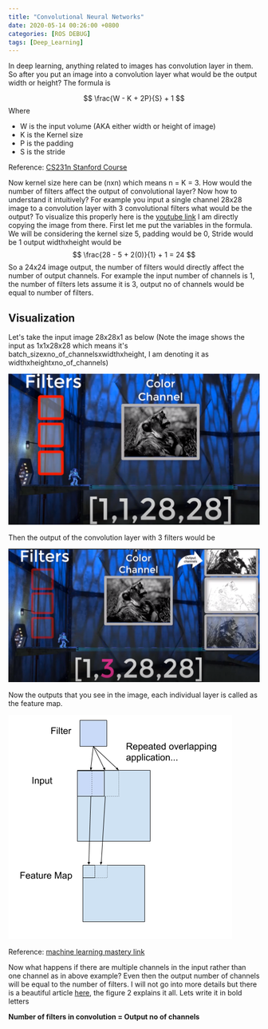 ```yaml
---
title: "Convolutional Neural Networks"
date: 2020-05-14 00:26:00 +0800
categories: [ROS DEBUG]
tags: [Deep_Learning]
---
```

In deep learning, anything related to images has convolution layer in them. So after you put an image into a convolution layer what would be the output width or height? The formula is

$$
\frac{W - K + 2P}{S} + 1
$$
Where

- W is the input volume (AKA either width or height of image)
- K is the Kernel size
- P is the padding
- S is the stride

Reference: [CS231n Stanford Course](https://cs231n.github.io/convolutional-networks/)

Now kernel size here can be (nxn) which means n = K = 3. How would the number of filters affect the output of convolutional layer? Now how to understand it intuitively? For example you input a single channel 28x28 image to a convolution layer with 3 convolutional filters what would be the output? To visualize this properly here is the [youtube link](https://youtu.be/k6ZF1TSniYk?t=296) I am directly copying the image from there. First let me put the variables in the formula. We will be considering the kernel size 5, padding would be 0, Stride would be 1 output widthxheight would be
$$
\frac{28 - 5 + 2(0)}{1} + 1 = 24
$$
So a 24x24 image output, the number of filters would directly affect the number of output channels. For example the input number of channels is 1, the number of filters lets assume it is 3, output no of channels would be equal to number of filters.

## Visualization
Let's take the input image 28x28x1 as below (Note the image shows the input as 1x1x28x28 which means it's batch_sizexno_of_channelsxwidthxheight, I am denoting it as widthxheightxno_of_channels)

![input_image](/assets/img/conv_nets/input_to_convolution.png)

Then the output of the convolution layer with 3 filters would be

![output_image](/assets/img/conv_nets/output_convolution.png)

Now the outputs that you see in the image, each individual layer is called as the feature map.

![feature_map](/assets/img/conv_nets/feature_map.png)

Reference: [machine learning mastery link](https://machinelearningmastery.com/convolutional-layers-for-deep-learning-neural-networks/)

Now what happens if there are multiple channels in the input rather than one channel as in above example? Even then the output number of channels will be equal to the number of filters. I will not go into more details but there is a beautiful article [here](https://blog.xrds.acm.org/2016/06/convolutional-neural-networks-cnns-illustrated-explanation/), the figure 2 explains it all. Lets write it in bold letters

**Number of filters in convolution = Output no of channels**
